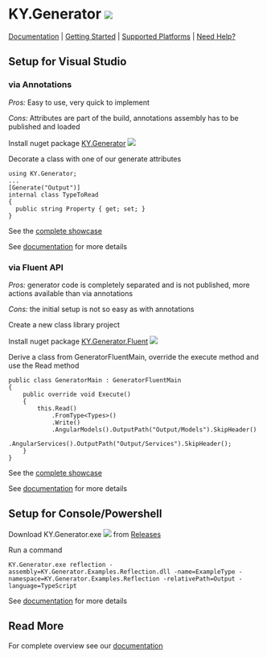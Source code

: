 # KY.Generator ![](https://img.shields.io/nuget/v/KY.Generator.svg?style=flat)

[Documentation](https://generator.ky-programming.de) | [Getting Started](https://generator.ky-programming.de/start) | [Supported Platforms](https://generator.ky-programming.de/start/platforms) | [Need Help?](https://generator.ky-programming.de/start/help)

## Setup for Visual Studio

### via Annotations
*Pros:* Easy to use, very quick to implement

*Cons:* Attributes are part of the build, annotations assembly has to be published and loaded

Install nuget package [KY.Generator](https://www.nuget.org/packages/KY.Generator/) ![](https://img.shields.io/nuget/v/KY.Generator.svg?style=flat)

Decorate a class with one of our generate attributes
```
using KY.Generator;
...
[Generate("Output")]
internal class TypeToRead
{
  public string Property { get; set; }
}
```
See the [complete showcase](https://generator.ky-programming.de/start/showcases/annotations)

See [documentation](https://generator.ky-programming.de/start/annotations/overview) for more details

### via Fluent API
*Pros:* generator code is completely separated and is not published, more actions available than via annotations

*Cons:* the initial setup is not so easy as with annotations

Create a new class library project

Install nuget package [KY.Generator.Fluent](https://www.nuget.org/packages/KY.Generator.Fluent/) ![](https://img.shields.io/nuget/v/KY.Generator.Fluent.svg?style=flat)

Derive a class from GeneratorFluentMain, override the execute method and use the Read method
```
public class GeneratorMain : GeneratorFluentMain
{
    public override void Execute()
    {
        this.Read()
            .FromType<Types>()
            .Write()
            .AngularModels().OutputPath("Output/Models").SkipHeader()
            .AngularServices().OutputPath("Output/Services").SkipHeader();
    }
}
```
See the [complete showcase](https://generator.ky-programming.de/start/fluent-api/annotations)

See [documentation](https://generator.ky-programming.de/start/fluent/overview) for more details

## Setup for Console/Powershell
Download KY.Generator.exe ![](https://img.shields.io/nuget/v/KY.Generator.CLI.svg?style=flat) from [Releases](https://github.com/KY-Programming/generator/releases)

Run a command
```
KY.Generator.exe reflection -assembly=KY.Generator.Examples.Reflection.dll -name=ExampleType -namespace=KY.Generator.Examples.Reflection -relativePath=Output -language=TypeScript
```
See [documentation](https://generator.ky-programming.de/start/commands/overview) for more details

## Read More
For complete overview see our [documentation](https://generator.ky-programming.de)
